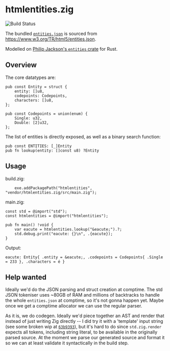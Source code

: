 # htmlentities.zig

![Build Status](https://action-badges.now.sh/kivikakk/htmlentities.zig)

The bundled [`entities.json`](/entities.json) is sourced from <https://www.w3.org/TR/html5/entities.json>.

Modelled on [Philip Jackson's `entities` crate](https://github.com/p-jackson/entities) for Rust.

## Overview

The core datatypes are:

```zig
pub const Entity = struct {
    entity: []u8,
    codepoints: Codepoints,
    characters: []u8,
};

pub const Codepoints = union(enum) {
    Single: u32,
    Double: [2]u32,
};
```

The list of entities is directly exposed, as well as a binary search function:

```zig
pub const ENTITIES: [_]Entity
pub fn lookup(entity: []const u8) ?Entity
```

## Usage

build.zig:

```zig
    exe.addPackagePath("htmlentities", "vendor/htmlentities.zig/src/main.zig");
```

main.zig:

```zig
const std = @import("std");
const htmlentities = @import("htmlentities");

pub fn main() !void {
    var eacute = htmlentities.lookup("&eacute;").?;
    std.debug.print("eacute: {}\n", .{eacute});
}
```

Output:

```
eacute: Entity{ .entity = &eacute;, .codepoints = Codepoints{ .Single = 233 }, .characters = é }
```

## Help wanted

Ideally we'd do the JSON parsing and struct creation at comptime.  The std JSON
tokeniser uses ~80GB of RAM and millions of backtracks to handle the whole
`entities.json` at comptime, so it's not gonna happen yet.  Maybe once we get a
comptime allocator we can use the regular parser.

As it is, we do codegen.  Ideally we'd piece together an AST and render that
instead of just writing Zig directly -- I did try it with a 'template' input
string (see some broken wip at
[`63b9393`](https://github.com/kivikakk/htmlentities.zig/commit/63b9393)), but
it's hard to do since `std.zig.render` expects all tokens, including string
literal, to be available in the originally parsed source.  At the moment we
parse our generated source and format it so we can at least validate it
syntactically in the build step.
